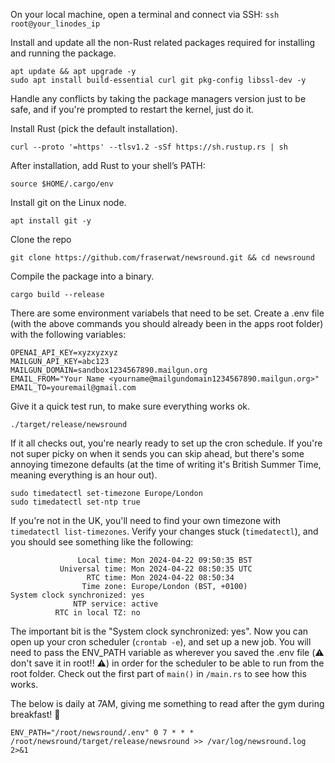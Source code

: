 On your local machine, open a terminal and connect via SSH:
`ssh root@your_linodes_ip`

Install and update all the non-Rust related packages required for installing and running the package.

```
apt update && apt upgrade -y
sudo apt install build-essential curl git pkg-config libssl-dev -y
```

Handle any conflicts by taking the package managers version just to be safe, and if you're prompted to restart the kernel, just do it.

Install Rust (pick the default installation).

`curl --proto '=https' --tlsv1.2 -sSf https://sh.rustup.rs | sh`

After installation, add Rust to your shell’s PATH:

`source $HOME/.cargo/env`

Install git on the Linux node.

`apt install git -y`

Clone the repo

`git clone https://github.com/fraserwat/newsround.git && cd newsround`

Compile the package into a binary.

`cargo build --release`

There are some environment variabels that need to be set. Create a .env file (with the above commands you should already been in the apps root folder) with the following variables:

```
OPENAI_API_KEY=xyzxyzxyz
MAILGUN_API_KEY=abc123
MAILGUN_DOMAIN=sandbox1234567890.mailgun.org
EMAIL_FROM="Your Name <yourname@mailgundomain1234567890.mailgun.org>"
EMAIL_TO=youremail@gmail.com
```

Give it a quick test run, to make sure everything works ok.

`./target/release/newsround`

If it all checks out, you're nearly ready to set up the cron schedule. If you're not super picky on when it sends you can skip ahead, but there's some annoying timezone defaults (at the time of writing it's British Summer Time, meaning everything is an hour out).

```
sudo timedatectl set-timezone Europe/London
sudo timedatectl set-ntp true
```

If you're not in the UK, you'll need to find your own timezone with `timedatectl list-timezones`. Verify your changes stuck (`timedatectl`), and you should see something like the following:

```
               Local time: Mon 2024-04-22 09:50:35 BST
           Universal time: Mon 2024-04-22 08:50:35 UTC
                 RTC time: Mon 2024-04-22 08:50:34
                Time zone: Europe/London (BST, +0100)
System clock synchronized: yes
              NTP service: active
          RTC in local TZ: no
```

The important bit is the "System clock synchronized: yes". Now you can open up your cron scheduler (`crontab -e`), and set up a new job. You will need to pass the ENV_PATH variable as wherever you saved the .env file (⚠️ don't save it in root!! ⚠️) in order for the scheduler to be able to run from the root folder. Check out the first part of `main()` in `/main.rs` to see how this works.

The below is daily at 7AM, giving me something to read after the gym during breakfast! 🙂

```
ENV_PATH="/root/newsround/.env" 0 7 * * * /root/newsround/target/release/newsround >> /var/log/newsround.log 2>&1
```
